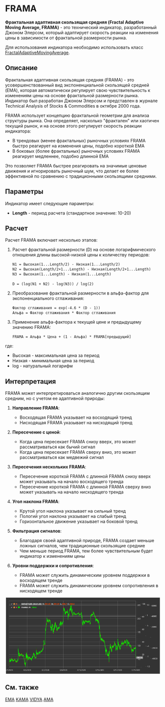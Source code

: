 # FRAMA

**Фрактальная адаптивная скользящая средняя (Fractal Adaptive Moving Average, FRAMA)** - это технический индикатор, разработанный Джоном Элерсом, который адаптирует скорость реакции на изменения цены в зависимости от фрактальной размерности рынка.

Для использования индикатора необходимо использовать класс [FractalAdaptiveMovingAverage](xref:StockSharp.Algo.Indicators.FractalAdaptiveMovingAverage).

## Описание

Фрактальная адаптивная скользящая средняя (FRAMA) - это усовершенствованный вид экспоненциальной скользящей средней (EMA), которая автоматически регулирует свою чувствительность к изменениям цены на основе фрактальной размерности рынка. Индикатор был разработан Джоном Элерсом и представлен в журнале Technical Analysis of Stocks & Commodities в октябре 2000 года.

FRAMA использует концепцию фрактальной геометрии для анализа структуры рынка. Она определяет, насколько "фрактален" или хаотичен текущий рынок, и на основе этого регулирует скорость реакции индикатора:

- В трендовых (менее фрактальных) рыночных условиях FRAMA быстро реагирует на изменения цены, подобно короткой EMA
- В боковых (более фрактальных) рыночных условиях FRAMA реагирует медленнее, подобно длинной EMA

Это позволяет FRAMA быстрее реагировать на значимые ценовые движения и игнорировать рыночный шум, что делает ее более эффективной по сравнению с традиционными скользящими средними.

## Параметры

Индикатор имеет следующие параметры:
- **Length** - период расчета (стандартное значение: 10-20)

## Расчет

Расчет FRAMA включает несколько этапов:

1. Расчет фрактальной размерности (D) на основе логарифмического отношения длины высокой-низкой цены к количеству периодов:
   ```
   N1 = Высокая(1...Length/2) - Низкая(1...Length/2)
   N2 = Высокая(Length/2+1...Length) - Низкая(Length/2+1...Length)
   N3 = Высокая(1...Length) - Низкая(1...Length)
   
   D = (log(N1 + N2) - log(N3)) / log(2)
   ```

2. Преобразование фрактальной размерности в альфа-фактор для экспоненциального сглаживания:
   ```
   Фактор сглаживания = exp(-4.6 * (D - 1))
   Альфа = Фактор сглаживания * Фактор сглаживания
   ```

3. Применение альфа-фактора к текущей цене и предыдущему значению FRAMA:
   ```
   FRAMA = Альфа * Цена + (1 - Альфа) * FRAMA[предыдущий]
   ```

где:
- Высокая - максимальная цена за период
- Низкая - минимальная цена за период
- log - натуральный логарифм

## Интерпретация

FRAMA может интерпретироваться аналогично другим скользящим средним, но с учетом ее адаптивной природы:

1. **Направление FRAMA**:
   - Восходящая FRAMA указывает на восходящий тренд
   - Нисходящая FRAMA указывает на нисходящий тренд

2. **Пересечение с ценой**:
   - Когда цена пересекает FRAMA снизу вверх, это может рассматриваться как бычий сигнал
   - Когда цена пересекает FRAMA сверху вниз, это может рассматриваться как медвежий сигнал

3. **Пересечения нескольких FRAMA**:
   - Пересечение короткой FRAMA с длинной FRAMA снизу вверх может указывать на начало восходящего тренда
   - Пересечение короткой FRAMA с длинной FRAMA сверху вниз может указывать на начало нисходящего тренда

4. **Угол наклона FRAMA**:
   - Крутой угол наклона указывает на сильный тренд
   - Пологий угол наклона указывает на слабый тренд
   - Горизонтальное движение указывает на боковой тренд

5. **Фильтрация сигналов**:
   - Благодаря своей адаптивной природе, FRAMA создает меньше ложных сигналов, чем традиционные скользящие средние
   - Чем меньше период FRAMA, тем более чувствительным будет индикатор к изменениям цены

6. **Уровни поддержки и сопротивления**:
   - FRAMA может служить динамическим уровнем поддержки в восходящем тренде
   - FRAMA может служить динамическим уровнем сопротивления в нисходящем тренде

![indicator_fractal_adaptive_moving_average](../../../../images/indicator_fractal_adaptive_moving_average.png)

## См. также

[EMA](ema.md)
[KAMA](kama.md)
[VIDYA](vidya.md)
[AMA](adaptive_moving_average.md)